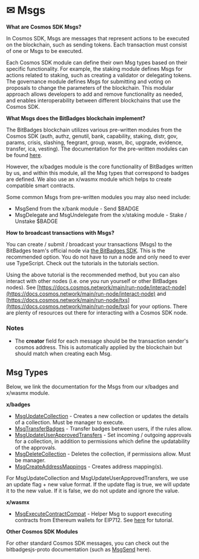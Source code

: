 # ✉ Msgs

**What are Cosmos SDK Msgs?**

In Cosmos SDK, Msgs are messages that represent actions to be executed on the blockchain, such as sending tokens. Each transaction must consist of one or Msgs to be executed.

Each Cosmos SDK module can define their own Msg types based on their specific functionality. For example, the staking module defines Msgs for actions related to staking, such as creating a validator or delegating tokens. The governance module defines Msgs for submitting and voting on proposals to change the parameters of the blockchain. This modular approach allows developers to add and remove functionality as needed, and enables interoperability between different blockchains that use the Cosmos SDK.&#x20;

**What Msgs does the BitBadges blockchain implement?**

The BitBadges blockchain utilizes various pre-written modules from the Cosmos SDK (auth, authz, genutil, bank, capability, staking, distr, gov, params, crisis, slashing, feegrant, group, wasm, ibc, upgrade, evidence, transfer, ica, vesting). The documentation for the pre-written modules can be found [here](https://docs.cosmos.network/main/modules).&#x20;

However, the x/badges module is the core functionality of BitBadges written by us, and within this module, all the Msg types that correspond to badges are defined. We also use an x/wasmx module which helps to create compatible smart contracts.

Some common Msgs from pre-written modules you may also need include:

* MsgSend from the x/bank module - Send $BADGE
* MsgDelegate and MsgUndelegate from the x/staking module - Stake / Unstake $BADGE

**How to broadcast transactions with Msgs?**

You can create / submit / broadcast your transactions (Msgs) to the BitBadges team's official node via [the BitBadges SDK](../../sdk/broadcasting-and-signing-txs.md). This is the recommended option. You do not have to run a node and only need to ever use TypeScript. Check out the tutorials in the tutorials section.

Using the above tutorial is the recommended method, but you can also interact with other nodes (i.e. one you run yourself or other BitBadges nodes). See [https://docs.cosmos.network/main/run-node/interact-node](https://docs.cosmos.network/main/run-node/interact-node) and [https://docs.cosmos.network/main/run-node/txs](https://docs.cosmos.network/main/run-node/txs) for your options. There are plenty of resources out there for interacting with a Cosmos SDK node.

### Notes

* The **creator** field for each message should be the transaction sender's cosmos address. This is automatically applied by the blockchain but should match when creating each Msg.

## Msg Types

Below, we link the documentation for the Msgs from our x/badges and x/wasmx module.&#x20;

**x/badges**

* [MsgUpdateCollection](https://bitbadges.github.io/bitbadgesjs/packages/proto/docs/interfaces/MsgUpdateCollection.html) - Creates a new collection or updates the details of a collection. Must be manager to execute.
* [MsgTransferBadges](https://bitbadges.github.io/bitbadgesjs/packages/proto/docs/interfaces/MsgTransferBadges.html) - Transfer badges between users, if the rules allow.
* [MsgUpdateUserApprovedTransfers](https://bitbadges.github.io/bitbadgesjs/packages/proto/docs/interfaces/MsgUpdateUserApprovedTransfers.html) - Set incoming / outgoing approvals for a collection, in addition to permissions which define the updatability of the approvals.
* [MsgDeleteCollection](https://bitbadges.github.io/bitbadgesjs/packages/proto/docs/interfaces/MsgDeleteCollection.html) - Deletes the collection, if permissions allow. Must be manager.
* [MsgCreateAddressMappings](https://bitbadges.github.io/bitbadgesjs/packages/proto/docs/interfaces/MsgCreateAddressMappings.html) - Creates address mapping(s).



For MsgUpdateCollection and MsgUpdateUserApprovedTransfers, we use an update flag + new value format. If the update flag is true, we will update it to the new value. If it is false, we do not update and ignore the value.

**x/wasmx**

* [MsgExecuteContractCompat](https://bitbadges.github.io/bitbadgesjs/packages/proto/docs/interfaces/MsgExecuteContractCompat.html) - Helper Msg to support executing contracts from Ethereum wallets for EIP712. See [here](../tutorials/create-a-smart-contract.md) for tutorial.

**Other Cosmos SDK Modules**

For other standard Cosmos SDK messages, you can check out the bitbadgesjs-proto documentation (such as [MsgSend](https://bitbadges.github.io/bitbadgesjs/packages/proto/docs/interfaces/MsgSend.html) here).

